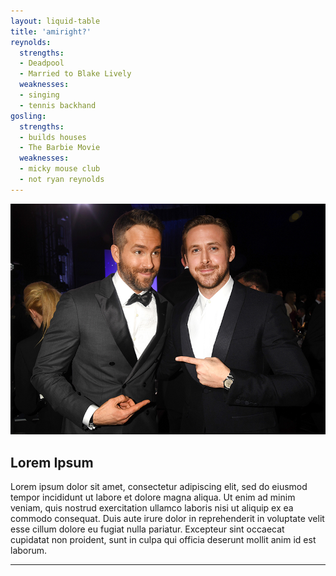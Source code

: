 ```yaml
---
layout: liquid-table
title: 'amiright?'
reynolds:
  strengths:
  - Deadpool
  - Married to Blake Lively
  weaknesses: 
  - singing
  - tennis backhand 
gosling:
  strengths: 
  - builds houses
  - The Barbie Movie 
  weaknesses: 
  - micky mouse club
  - not ryan reynolds
---
```




![Ryan and Ryan](/assets/img/ryan-v-ryan.jpeg)




## Lorem Ipsum

Lorem ipsum dolor sit amet, consectetur adipiscing elit, sed do eiusmod tempor incididunt ut labore et dolore magna aliqua. Ut enim ad minim veniam, quis nostrud exercitation ullamco laboris nisi ut aliquip ex ea commodo consequat. Duis aute irure dolor in reprehenderit in voluptate velit esse cillum dolore eu fugiat nulla pariatur. Excepteur sint occaecat cupidatat non proident, sunt in culpa qui officia deserunt mollit anim id est laborum.



<hr>
